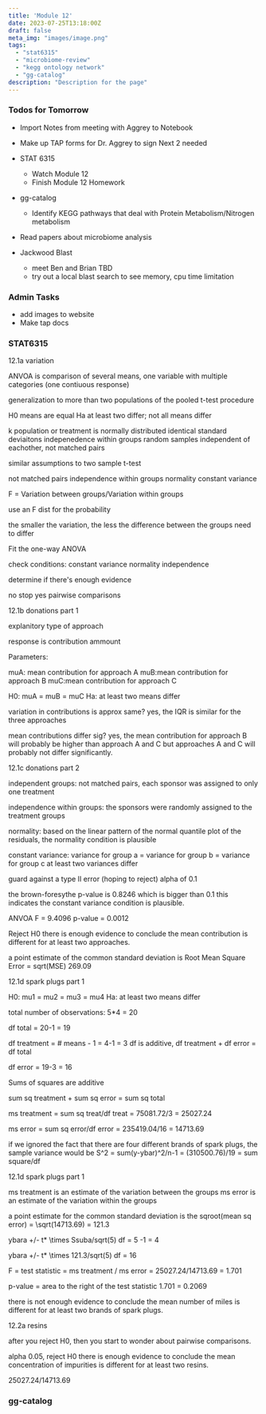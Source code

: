 ```yaml
---
title: 'Module 12'
date: 2023-07-25T13:18:00Z
draft: false
meta_img: "images/image.png"
tags:
  - "stat6315"
  - "microbiome-review"
  - "kegg ontology network"
  - "gg-catalog"
description: "Description for the page"
---
```


### Todos for Tomorrow

- Import Notes from meeting with Aggrey to Notebook
- Make up TAP forms for Dr. Aggrey to sign Next 2 needed
- STAT 6315
  - Watch Module 12
  - Finish Module 12 Homework
  
- gg-catalog
  - Identify KEGG pathways that deal with Protein Metabolism/Nitrogen metabolism
  
- Read papers about microbiome analysis 

- Jackwood Blast
  - meet Ben and Brian TBD
  - try out a local blast search to see memory, cpu time limitation
  
### Admin Tasks

- add images to website
- Make tap docs

### STAT6315

12.1a variation

ANVOA is comparison of several means, one variable with multiple categories (one contiuous response)

generalization to more than two populations of the pooled t-test procedure

H0 means are equal
Ha at least two differ; not all means differ

k population or treatment is normally distributed 
identical standard deviaitons
indepenedence within groups
random samples independent of eachother, not matched pairs

similar assumptions to two sample t-test

not matched pairs
independence within groups
normality
constant variance

F = Variation between groups/Variation within groups

use an F dist for the probability

the smaller the variation, the less the difference between the groups need to differ

Fit the one-way ANOVA

check conditions:
constant variance
normality 
independence

determine if there's enough evidence

no stop
yes pairwise comparisons

12.1b donations part 1

explanitory type of approach

response is contribution ammount

Parameters:

muA: mean contribution for approach A
muB:mean contribution for approach B
muC:mean contribution for approach C

H0: muA = muB = muC
Ha: at least two means differ

variation in contributions is approx same?
yes, the IQR is similar for the three approaches

mean contributions differ sig?
yes, the mean contribution for approach B will probably be higher than approach A and C but approaches A and C will probably not differ significantly. 

12.1c donations part 2

independent groups:
not matched pairs, each sponsor was assigned to only one treatment

independence within groups:
the sponsors were randomly assigned to the treatment groups

normality:
based on the linear pattern of the normal quantile plot of the residuals, the normality condition is plausible 

constant variance:
variance for group a = variance for group b = variance for group c
at least two variances differ

guard against a type II error (hoping to reject)
alpha of 0.1

the brown-foresythe p-value is 0.8246 which is bigger than 0.1 this indicates the constant variance condition is plausible.

ANVOA F = 9.4096
p-value = 0.0012

Reject H0 there is enough evidence to conclude the mean contribution is different for at least two approaches. 

a point estimate of the common standard deviation is Root Mean Square Error = sqrt(MSE)
269.09

12.1d spark plugs part 1

H0: mu1 = mu2 = mu3 = mu4 
Ha: at least two means differ 

total number of observations: 5*4 = 20 

df total = 20-1 = 19

df treatment = # means - 1 = 4-1 = 3
df is additive, df treatment + df error = df total

df error = 19-3 = 16

Sums of squares are additive

sum sq treatment + sum sq error = sum sq total

ms treatment = sum sq treat/df treat = 75081.72/3 = 25027.24

ms error = sum sq error/df error = 235419.04/16 = 14713.69

if we ignored the fact that there are four different brands of spark plugs, the sample variance would be S^2 = sum(y-ybar)^2/n-1 = (310500.76)/19 = sum square/df

12.1d spark plugs part 1

ms treatment is an estimate of the variation between the groups
ms error is an estimate of the variation within the groups 

a point estimate for the common standard deviation is the sqroot(mean sq error) = \sqrt(14713.69) = 121.3

ybara +/- t\* \times Ssuba/sqrt(5)
df = 5 -1 = 4

ybara +/- t\* \times 121.3/sqrt(5)
df = 16

F = test statistic = ms treatment / ms error = 25027.24/14713.69 = 1.701

p-value = area to the right of the test statistic 1.701 = 0.2069

there is not enough evidence to conclude the mean number of miles is different for at least two brands of spark plugs. 

12.2a resins

after you reject H0, then you start to wonder about pairwise comparisons. 

alpha 0.05, reject H0 there is enough evidence to conclude the mean concentration of impurities is different for at least two resins.



25027.24/14713.69


### gg-catalog